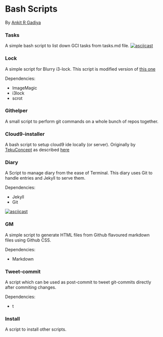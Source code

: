 # Bash Scripts
By [Ankit R Gadiya](https://ankitrgadiya.in)

### Tasks
A simple bash script to list down GCI tasks from tasks.md file.
[![asciicast](https://asciinema.org/a/96349.png)](https://asciinema.org/a/96349)

### Lock
A simple script for Blurry i3-lock.
This script is modified version of [this one](https://gist.github.com/x421/ba39ca927c88b2e0ae5c)

Dependencies:
- ImageMagic
- i3lock
- scrot

### Githelper
A small script to perform git commands on a whole bunch of repos together.

### Cloud9-installer
A bash script to setup cloud9 ide locally (or server). Originally by [TekuConcept](https://github.com/TekuConcept) as
described [here](https://gist.github.com/RIAEvangelist/6335743#gistcomment-1755623)

### Diary
A Script to manage diary from the ease of Terminal. This diary uses Git to handle entries and Jekyll to serve them.

Dependencies:
- Jekyll
- Git

[![asciicast](https://asciinema.org/a/103270.png)](https://asciinema.org/a/103270)

### GM
A simple script to generate HTML files from Github flavoured markdown files using Github CSS.

Dependencies:
- Markdown

### Tweet-commit
A script which can be used as post-commit to tweet git-commits directly after
commiting changes.

Dependencies:
- t

### Install
A script to install other scripts.
